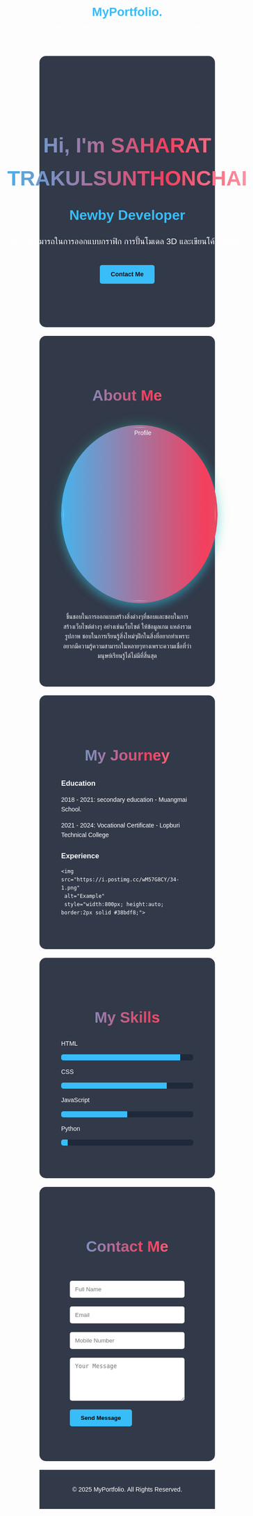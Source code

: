 <!DOCTYPE html>
<html lang="en">
<head>
  <style>
    /* รีเซ็ต */
    * { margin: 0; padding: 0; box-sizing: border-box; }
    body {
      font-family: Arial, sans-serif;
      background: url("https://i.postimg.cc/tRLGqYHz/ae7cd05d9438e3a42f955718affa1c9b.gif") no-repeat center center fixed;
      background-size: cover;
      color: #fff;
      line-height: 1.6;
      position: relative;
    }

    /* Navbar */
    header {
      display: flex;
      justify-content: space-between;
      align-items: center;
      padding: 20px 50px;
      background: rgba(15, 23, 42, 0.85);
      flex-wrap: wrap;
    }
    header h1 { 
      color: #38bdf8; 
    }
    nav a {
      margin: 0 15px;
      color: #fff;
      text-decoration: none;
    }
    nav a:hover { color: #38bdf8; }

    /* Hero */
    .hero {
      display: flex;
      justify-content: center;
      align-items: center;
      padding: 100px 50px;
      flex-wrap: wrap;
      text-align: center;
    }
    .hero-text h2 {
      font-size: 3rem;
    }
    .hero-text h3 {
      font-size: 2rem; 
      color: #38bdf8;
      margin: 10px 0;
    }
    .hero-text p {
      font-size: 1.2rem;
    }
    .btn {
      display: inline-block;
      margin-top: 20px;
      padding: 10px 25px;
      background: #38bdf8;
      color: #0b1120;
      border-radius: 5px;
      text-decoration: none;
      font-weight: bold;
    }
    .btn:hover { background: #0ea5e9; }

    /* Section */
    section {
      padding: 60px 50px;
      background: rgba(15, 23, 42, 0.85);
      margin: 20px auto;
      border-radius: 15px;
      max-width: 900px;
    }

    /* หัวข้อ h2 gradient วิ่งเต็มตัว */
    section h2 {
      position: relative;
      margin-bottom: 20px;
      text-align: center;
      font-size: 2.2rem;

      background: linear-gradient(90deg, #38bdf8, #f43f5e, #fff, #34d399, #38bdf8);
      background-size: 300% 100%;
      -webkit-background-clip: text;
      -webkit-text-fill-color: transparent;

      animation: animateGradient 5s linear infinite;
      text-shadow: none;
    }

    @keyframes animateGradient {
      0% { background-position: 0% 50%; }
      50% { background-position: 100% 50%; }
      100% { background-position: 0% 50%; }
    }

    /* เส้น gradient เฉียง */
    section h2::after {
      content: "";
      position: absolute;
      left: 0;
      bottom: -8px;
      width: 100%;
      height: 8px;
      background: linear-gradient(120deg, #38bdf8, #f43f5e, #fff, #34d399, #38bdf8);
      transform: skewX(-20deg);
      border-radius: 4px;
      z-index: -1;
      background-size: 300% 100%;
      animation: animateGradient 5s linear infinite;
    }

    /* Profile รูปสมัยใหม่ */
    .profile-wrapper {
      position: relative;
      display: inline-block;
      border-radius: 50%;
      padding: 5px;
      background: linear-gradient(90deg, #38bdf8, #f43f5e, #34d399, #38bdf8);
      background-size: 300% 300%;
      animation: gradientBorder 5s linear infinite;
      box-shadow: 0 10px 20px rgba(56,189,248,0.4), 0 0 30px rgba(52,211,153,0.3);
      transition: transform 0.3s ease, box-shadow 0.3s ease;
      margin: 20px 0;
    }
    .profile-wrapper img {
      border-radius: 50%;
      display: block;
      width: 350px;
      height: 400px;
      object-fit: cover;
      transition: transform 0.3s ease;
    }
    .profile-wrapper:hover {
      transform: scale(1.05);
      box-shadow: 0 15px 25px rgba(56,189,248,0.6), 0 0 40px rgba(52,211,153,0.5);
    }

    @keyframes gradientBorder {
      0% { background-position: 0% 50%; }
      50% { background-position: 100% 50%; }
      100% { background-position: 0% 50%; }
    }

    /* Skills Bar */
    .skill { margin: 15px 0; }
    .bar {
      width: 100%;
      background: #1e293b;
      border-radius: 5px;
      overflow: hidden;
    }
    .bar-fill {
      height: 14px;
      background: #38bdf8;
    }

    /* Contact Form */
    form input, form textarea {
      width: 100%;
      margin: 10px 0;
      padding: 12px;
      border: none;
      border-radius: 5px;
    }
    form button {
      padding: 12px 25px;
      background: #38bdf8;
      border: none;
      border-radius: 5px;
      cursor: pointer;
      font-weight: bold;
      margin-top: 10px;
    }
    form button:hover { background: #0ea5e9; }

    /* Footer */
    footer {
      text-align: center;
      padding: 20px;
      background: rgba(15, 23, 42, 0.85);
    }

    /* Responsive */
    @media (max-width: 768px) {
      header { flex-direction: column; text-align: center; padding: 15px; }
      nav { margin-top: 10px; }
      nav a { display: block; margin: 8px 0; }
      .hero-text h2 { font-size: 2rem; }
      .hero-text h3 { font-size: 1.4rem; }
      .hero-text p { font-size: 1rem; }
      section { padding: 30px 20px; }
      .profile-wrapper img { width: 200px; height: 200px; }
    }

    .big-form {
      font-size: 18px;
      padding: 20px;
    }
  </style>
</head>
<body>
  <!-- Navbar -->
  <header>
    <h1>MyPortfolio.</h1>
    <nav>
      <a href="#home">Home</a>
      <a href="#about">About</a>
      <a href="#journey">Education</a>
      <a href="#skills">Skills</a>
      <a href="#contact">Contact</a>
    </nav>
  </header>

  <!-- Hero -->
  <section class="hero" id="home">
    <div class="hero-text">
      <h2>Hi, I'm SAHARAT TRAKULSUNTHONCHAI</h2>
      <h3 style="font-size:2rem; color:#38bdf8; margin:10px 0;">Newby Developer</h3>
      <p>มีความสามารถในการออกแบบกราฟิก การปั้นโมเดล 3D และเขียนโค้ดเบื้องต้น</p>
      <a href="#contact" class="btn">Contact Me</a>
    </div>
  </section>

  <!-- About -->
  <section id="about">
    <h2>About Me</h2>
    <div style="text-align:center;">
      <div class="profile-wrapper">
        <img src="https://i.postimg.cc/KzJD8KVv/image.png" alt="Profile">
      </div>
    </div>
    <p style="text-align:center; max-width:700px; margin:auto;"> ชื่นชอบในการออกแบบสร้างสิ่งต่างๆที่ชอบและชอบในการสร้างเว็บไซต์ต่างๆ อย่างเช่นเว็บไซต์ ให้ข้อมูลเกม แหล่งรวมรูปภาพ ชอบในการเรียนรู้สิ่งไหม่ๆฝึกในสิ่งที่อยากทำเพราะอยากมีความรู้ความสามารถในหลายๆทางเพราะความเชื่อที่ว่ามนุษย์เรียนรู้ได้ไม่มีที่สิ้นสุด</p>
  </section>

  <!-- Journey -->
  <section id="journey">
    <h2>My Journey</h2>
    <h3>Education</h3>
    <p>2018 - 2021: secondary education - Muangmai School.</p>
    <p>2021 - 2024: Vocational Certificate -  Lopburi Technical College </p>
    <h3>Experience</h3>
    
    <img src="https://i.postimg.cc/wM57G8CY/34-1.png" 
     alt="Example" 
     style="width:800px; height:auto; border:2px solid #38bdf8;">
  </section>

  <!-- Skills -->
  <section id="skills">
    <h2>My Skills</h2>
    <div class="skill">
      <p>HTML</p>
      <div class="bar"><div class="bar-fill" style="width:90%"></div></div>
    </div>
    <div class="skill">
      <p>CSS</p>
      <div class="bar"><div class="bar-fill" style="width:80%"></div></div>
    </div>
    <div class="skill">
      <p>JavaScript</p>
      <div class="bar"><div class="bar-fill" style="width:50%"></div></div>
    </div>
    <div class="skill">
      <p>Python</p>
      <div class="bar"><div class="bar-fill" style="width:5%"></div></div>
    </div>
  </section>

  <!-- Contact -->
  <section id="contact">
    <h2>Contact Me</h2>
    <form class="big-form">
      <input type="text" placeholder="Full Name" required>
      <input type="email" placeholder="Email" required>
      <input type="tel" placeholder="Mobile Number">
      <textarea rows="5" placeholder="Your Message"></textarea>
      <button type="submit">Send Message</button>
    </form>
  </section>

  <footer>
    <p>© 2025 MyPortfolio. All Rights Reserved.</p>
  </footer>
</body>
</html>
